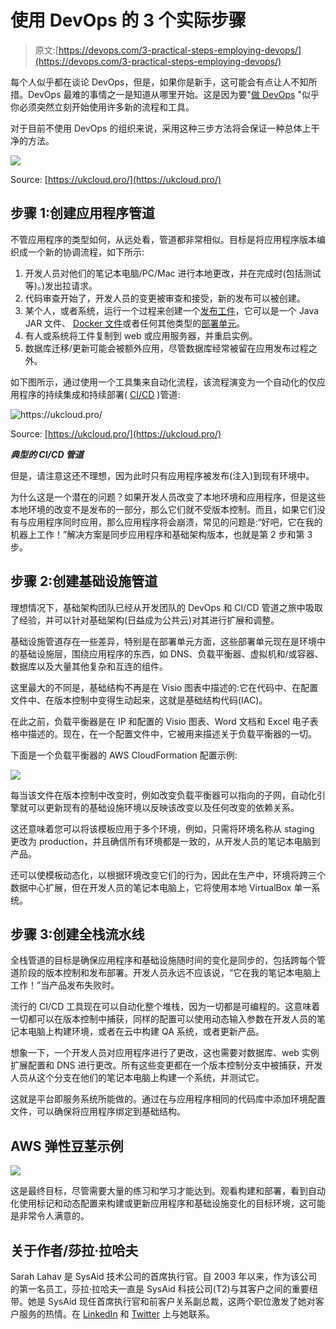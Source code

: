 # 使用 DevOps 的 3 个实际步骤

> 原文:[https://devops.com/3-practical-steps-employing-devops/](https://devops.com/3-practical-steps-employing-devops/)

每个人似乎都在谈论 DevOps，但是，如果你是新手，这可能会有点让人不知所措。DevOps 最难的事情之一是知道从哪里开始。这是因为要"[做 DevOps](https://blog.sysaid.com/entry/please-dont-just-do-devops) "似乎你必须突然立刻开始使用许多新的流程和工具。

对于目前不使用 DevOps 的组织来说，采用这种三步方法将会保证一种总体上干净的方法。

![](../Images/cf0e15670c3e2d934f3eab2af159bcbd.png)

Source: [https://ukcloud.pro/](https://ukcloud.pro/)

## 步骤 1:创建应用程序管道

不管应用程序的类型如何，从远处看，管道都非常相似。目标是将应用程序版本编织成一个新的协调流程，如下所示:

1.  开发人员对他们的笔记本电脑/PC/Mac 进行本地更改，并在完成时(包括测试等)。)发出拉请求。
2.  代码审查开始了，开发人员的变更被审查和接受，新的发布可以被创建。
3.  某个人，或者系统，运行一个过程来创建一个[发布工件](https://www.visualstudio.com/en-us/docs/build/concepts/definitions/release/artifacts)，它可以是一个 Java JAR 文件、 [Docker 文件](https://www.digitalocean.com/community/tutorials/docker-explained-using-dockerfiles-to-automate-building-of-images)或者任何其他类型的[部署单元](http://sce.uhcl.edu/helm/rationalunifiedprocess/process/artifact/ar_prdct.htm)。
4.  有人或系统将工件复制到 web 或应用服务器，并重启实例。
5.  数据库迁移/更新可能会被额外应用，尽管数据库经常被留在应用发布过程之外。

如下图所示，通过使用一个工具集来自动化流程，该流程演变为一个自动化的仅应用程序的持续集成和持续部署( [CI/CD](https://en.wikipedia.org/wiki/Continuous_integration) )管道:

![](../Images/ad2fa3799ee3ab7335b1012c832af901.png "https://ukcloud.pro/")

Source: [https://ukcloud.pro/](https://ukcloud.pro/)

***典型的 CI/CD 管道***

但是，请注意这还不理想，因为此时只有应用程序被发布(注入)到现有环境中。

为什么这是一个潜在的问题？如果开发人员改变了本地环境和应用程序，但是这些本地环境的改变不是发布的一部分，那么它们就不受版本控制。而且，如果它们没有与应用程序同时应用，那么应用程序将会崩溃，常见的问题是:“好吧，它在我的机器上工作！”解决方案是同步应用程序和基础架构版本，也就是第 2 步和第 3 步。

## 步骤 2:创建基础设施管道

理想情况下，基础架构团队已经从开发团队的 DevOps 和 CI/CD 管道之旅中吸取了经验，并可以针对基础架构(日益成为公共云)对其进行扩展和调整。

基础设施管道存在一些差异，特别是在部署单元方面，这些部署单元现在是环境中的基础设施层，围绕应用程序的东西，如 DNS、负载平衡器、虚拟机和/或容器、数据库以及大量其他复杂和互连的组件。

这里最大的不同是，基础结构不再是在 Visio 图表中描述的:它在代码中、在配置文件中、在版本控制中变得生动起来，这就是基础结构代码(IAC)。

在此之前，负载平衡器是在 IP 和配置的 Visio 图表、Word 文档和 Excel 电子表格中描述的。现在，在一个配置文件中，它被用来描述关于负载平衡器的一切。

下面是一个负载平衡器的 AWS CloudFormation 配置示例:

![](../Images/d867889ea45a8a4143f49ff56548f32f.png)

每当该文件在版本控制中改变时，例如改变负载平衡器可以指向的子网，自动化引擎就可以更新现有的基础设施环境以反映该改变以及任何改变的依赖关系。

这还意味着您可以将该模板应用于多个环境，例如，只需将环境名称从 staging 更改为 production，并且确信所有环境都是一致的，从开发人员的笔记本电脑到产品。

还可以使模板动态化，以根据环境改变它们的行为，因此在生产中，环境将跨三个数据中心扩展，但在开发人员的笔记本电脑上，它将使用本地 VirtualBox 单一系统。

## 步骤 3:创建全栈流水线

全栈管道的目标是确保应用程序和基础设施随时间的变化是同步的，包括跨每个管道阶段的版本控制和发布部署。开发人员永远不应该说，“它在我的笔记本电脑上工作！”当产品发布失败时。

流行的 CI/CD 工具现在可以自动化整个堆栈，因为一切都是可编程的。这意味着一切都可以在版本控制中捕获，同样的配置可以使用动态输入参数在开发人员的笔记本电脑上构建环境，或者在云中构建 QA 系统，或者更新产品。

想象一下，一个开发人员对应用程序进行了更改，这也需要对数据库、web 实例扩展配置和 DNS 进行更改。所有这些变更都在一个版本控制分支中被捕获，开发人员从这个分支在他们的笔记本电脑上构建一个系统，并测试它。

这就是平台即服务系统所能做的。通过在与应用程序相同的代码库中添加环境配置文件，可以确保将应用程序绑定到基础结构。

## **AWS 弹性豆茎示例**

![](../Images/5d80d1c028d59c09194d734540741086.png)

这是最终目标，尽管需要大量的练习和学习才能达到。观看构建和部署，看到自动化使用标记和动态配置来构建或更新应用程序和基础设施变化的目标环境，这可能是非常令人满意的。

## 关于作者/莎拉·拉哈夫

Sarah Lahav 是 SysAid 技术公司的首席执行官。自 2003 年以来，作为该公司的第一名员工，莎拉·拉哈夫一直是 SysAid 科技公司(T2)与其客户之间的重要纽带。她是 SysAid 现任首席执行官和前客户关系副总裁，这两个职位激发了她对客户服务的热情。在 [LinkedIn](https://www.linkedin.com/in/sarahlahav/) 和 [Twitter](https://twitter.com/sarahlahav?lang=en) 上与她联系。